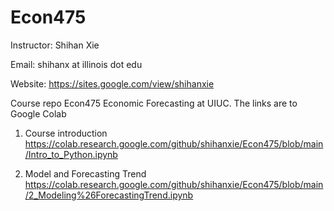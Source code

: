 # Econ475
Instructor: Shihan Xie

Email: shihanx at illinois dot edu

Website: https://sites.google.com/view/shihanxie


Course repo Econ475 Economic Forecasting at UIUC. The links are to Google Colab

1. Course introduction
https://colab.research.google.com/github/shihanxie/Econ475/blob/main/Intro_to_Python.ipynb

2. Model and Forecasting Trend
https://colab.research.google.com/github/shihanxie/Econ475/blob/main/2_Modeling%26ForecastingTrend.ipynb

